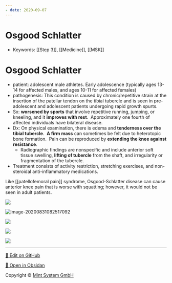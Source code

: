 ```yaml
---
- date: 2020-09-07
---
```


# Osgood Schlatter

- Keywords: [[Step 3]], [[Medicine]], [[MSK]]

# Osgood Schlatter

<!-- osgood schlatter pt, pathogenesis, sx, dx, rx -->

- patient: adolescent male athletes. Early adolescence (typically ages 13-14 for affected males, and ages 10-11 for affected females)
- pathogenesis:  This condition is caused by chronic/repetitive strain at the insertion of the patellar tendon on the tibial tubercle and is seen in pre-adolescent and adolescent patients undergoing rapid growth spurts. 
- Sx: **worsened by sports** that involve repetitive running, jumping, or kneeling, and it **improves with rest**.  Approximately one fourth of affected individuals have bilateral disease. 
- Dx: On physical examination, there is edema and **tenderness over the tibial tubercle**.  **A firm mass** can sometimes be felt due to heterotopic bone formation.  Pain can be reproduced by **extending the knee against resistance**. 
	- Radiographic findings are nonspecific and include anterior soft tissue swelling, **lifting of tubercle** from the shaft, and irregularity or fragmentation of the tubercle. 
- Treatment consists of activity restriction, stretching exercises, and non-steroidal anti-inflammatory medications.

Like [[patellofemoral pain]] syndrome, Osgood-Schlatter disease can cause anterior knee pain that is worse with squatting; however, it would not be seen in adult patients.

![](https://photos.thisispiggy.com/file/wikiFiles/L14488.jpg)

![image-20200831082517092](https://photos.thisispiggy.com/file/wikiFiles/image-20200831082517092.png)

![](https://photos.thisispiggy.com/file/wikiFiles/U149.jpg)

![](https://photos.thisispiggy.com/file/wikiFiles/L14544.jpg)

![](https://photos.thisispiggy.com/file/wikiFiles/L14543.jpg)


<hr>

[📝 Edit on GitHub](https://github.com/Mint-System/Knowledge/blob/master/Osgood%20Schlatter.md)

[📂 Open in Obsidan](obsidian://open?vault=Knowledge%20Mint%20System&file=Osgood%20Schlatter.md ':target=_self')

<footer>Copyright © <a href="https://www.mint-system.ch/">Mint System GmbH</a></footer>